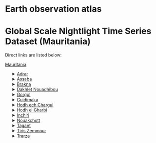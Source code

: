 # Earth observation atlas
 # Global Scale Nightlight Time Series Dataset (Mauritania)
Direct links are listed below:

<a href="https://eoatlas-nightlight.s3.amazonaws.com/eoatlas-monthly-nightlight-00123.csv">Mauritania</a>
<ul>
<details>
<summary><a href="https://eoatlas-nightlight.s3.amazonaws.com/eoatlas-monthly-nightlight-02126.csv">Adrar</a></summary>
<ul>
<ol>
<li><a href="https://eoatlas-nightlight.s3.amazonaws.com/eoatlas-monthly-nightlight-33279.csv">Aoujeft</a></li><li><a href="https://eoatlas-nightlight.s3.amazonaws.com/eoatlas-monthly-nightlight-33281.csv">Atar</a></li><li><a href="https://eoatlas-nightlight.s3.amazonaws.com/eoatlas-monthly-nightlight-33291.csv">Chinguitti</a></li><li><a href="https://eoatlas-nightlight.s3.amazonaws.com/eoatlas-monthly-nightlight-33316.csv">Ouadane</a></li></ul>
</ol>
</details>
<details>
<summary><a href="https://eoatlas-nightlight.s3.amazonaws.com/eoatlas-monthly-nightlight-02127.csv">Assaba</a></summary>
<ul>
<ol>
<li><a href="https://eoatlas-nightlight.s3.amazonaws.com/eoatlas-monthly-nightlight-33283.csv">Barkeol</a></li><li><a href="https://eoatlas-nightlight.s3.amazonaws.com/eoatlas-monthly-nightlight-33288.csv">Boumdeid</a></li><li><a href="https://eoatlas-nightlight.s3.amazonaws.com/eoatlas-monthly-nightlight-33299.csv">Guerrou</a></li><li><a href="https://eoatlas-nightlight.s3.amazonaws.com/eoatlas-monthly-nightlight-33301.csv">Kankossa</a></li><li><a href="https://eoatlas-nightlight.s3.amazonaws.com/eoatlas-monthly-nightlight-33303.csv">Kiffa</a></li></ul>
</ol>
</details>
<details>
<summary><a href="https://eoatlas-nightlight.s3.amazonaws.com/eoatlas-monthly-nightlight-02128.csv">Brakna</a></summary>
<ul>
<ol>
<li><a href="https://eoatlas-nightlight.s3.amazonaws.com/eoatlas-monthly-nightlight-33277.csv">Aleg</a></li><li><a href="https://eoatlas-nightlight.s3.amazonaws.com/eoatlas-monthly-nightlight-33282.csv">Bababe</a></li><li><a href="https://eoatlas-nightlight.s3.amazonaws.com/eoatlas-monthly-nightlight-33287.csv">Boghe</a></li><li><a href="https://eoatlas-nightlight.s3.amazonaws.com/eoatlas-monthly-nightlight-33306.csv">M'Bagne</a></li><li><a href="https://eoatlas-nightlight.s3.amazonaws.com/eoatlas-monthly-nightlight-33309.csv">Magta lahjar</a></li></ul>
</ol>
</details>
<details>
<summary><a href="https://eoatlas-nightlight.s3.amazonaws.com/eoatlas-monthly-nightlight-02129.csv">Dakhlet Nouadhibou</a></summary>
<ul>
<ol>
<li><a href="https://eoatlas-nightlight.s3.amazonaws.com/eoatlas-monthly-nightlight-33314.csv">Nouadhibou</a></li></ul>
</ol>
</details>
<details>
<summary><a href="https://eoatlas-nightlight.s3.amazonaws.com/eoatlas-monthly-nightlight-02130.csv">Gorgol</a></summary>
<ul>
<ol>
<li><a href="https://eoatlas-nightlight.s3.amazonaws.com/eoatlas-monthly-nightlight-33300.csv">Kaedi</a></li><li><a href="https://eoatlas-nightlight.s3.amazonaws.com/eoatlas-monthly-nightlight-33307.csv">M'bout</a></li><li><a href="https://eoatlas-nightlight.s3.amazonaws.com/eoatlas-monthly-nightlight-33308.csv">Maghama</a></li><li><a href="https://eoatlas-nightlight.s3.amazonaws.com/eoatlas-monthly-nightlight-33311.csv">Monguel</a></li></ul>
</ol>
</details>
<details>
<summary><a href="https://eoatlas-nightlight.s3.amazonaws.com/eoatlas-monthly-nightlight-02131.csv">Guidimaka</a></summary>
<ul>
<ol>
<li><a href="https://eoatlas-nightlight.s3.amazonaws.com/eoatlas-monthly-nightlight-33298.csv">Ghabou</a></li><li><a href="https://eoatlas-nightlight.s3.amazonaws.com/eoatlas-monthly-nightlight-33318.csv">Ould Yenge</a></li><li><a href="https://eoatlas-nightlight.s3.amazonaws.com/eoatlas-monthly-nightlight-33323.csv">Selibabi</a></li></ul>
</ol>
</details>
<details>
<summary><a href="https://eoatlas-nightlight.s3.amazonaws.com/eoatlas-monthly-nightlight-02132.csv">Hodh ech Chargui</a></summary>
<ul>
<ol>
<li><a href="https://eoatlas-nightlight.s3.amazonaws.com/eoatlas-monthly-nightlight-33278.csv">Amourj</a></li><li><a href="https://eoatlas-nightlight.s3.amazonaws.com/eoatlas-monthly-nightlight-33284.csv">Basseknou</a></li><li><a href="https://eoatlas-nightlight.s3.amazonaws.com/eoatlas-monthly-nightlight-33293.csv">Djigueni</a></li><li><a href="https://eoatlas-nightlight.s3.amazonaws.com/eoatlas-monthly-nightlight-33312.csv">Moughataa d'Enneama</a></li><li><a href="https://eoatlas-nightlight.s3.amazonaws.com/eoatlas-monthly-nightlight-33313.csv">N'beiket Lehouach</a></li><li><a href="https://eoatlas-nightlight.s3.amazonaws.com/eoatlas-monthly-nightlight-33317.csv">Oualata</a></li><li><a href="https://eoatlas-nightlight.s3.amazonaws.com/eoatlas-monthly-nightlight-33329.csv">Timbedgha</a></li></ul>
</ol>
</details>
<details>
<summary><a href="https://eoatlas-nightlight.s3.amazonaws.com/eoatlas-monthly-nightlight-02133.csv">Hodh el Gharbi</a></summary>
<ul>
<ol>
<li><a href="https://eoatlas-nightlight.s3.amazonaws.com/eoatlas-monthly-nightlight-33294.csv">Eayoune El Atrous</a></li><li><a href="https://eoatlas-nightlight.s3.amazonaws.com/eoatlas-monthly-nightlight-33304.csv">Koubenni</a></li><li><a href="https://eoatlas-nightlight.s3.amazonaws.com/eoatlas-monthly-nightlight-33324.csv">Tamchekett</a></li><li><a href="https://eoatlas-nightlight.s3.amazonaws.com/eoatlas-monthly-nightlight-33330.csv">Tintane</a></li></ul>
</ol>
</details>
<details>
<summary><a href="https://eoatlas-nightlight.s3.amazonaws.com/eoatlas-monthly-nightlight-02134.csv">Inchiri</a></summary>
<ul>
<ol>
<li><a href="https://eoatlas-nightlight.s3.amazonaws.com/eoatlas-monthly-nightlight-33276.csv">Akjoujt</a></li><li><a href="https://eoatlas-nightlight.s3.amazonaws.com/eoatlas-monthly-nightlight-33285.csv">Benichab</a></li><li><a href="https://eoatlas-nightlight.s3.amazonaws.com/eoatlas-monthly-nightlight-33290.csv">Chami</a></li></ul>
</ol>
</details>
<details>
<summary><a href="https://eoatlas-nightlight.s3.amazonaws.com/eoatlas-monthly-nightlight-02135.csv">Nouakchott</a></summary>
<ul>
<ol>
<li><a href="https://eoatlas-nightlight.s3.amazonaws.com/eoatlas-monthly-nightlight-33280.csv">Arafat</a></li><li><a href="https://eoatlas-nightlight.s3.amazonaws.com/eoatlas-monthly-nightlight-33292.csv">Dar Naim</a></li><li><a href="https://eoatlas-nightlight.s3.amazonaws.com/eoatlas-monthly-nightlight-33296.csv">El Mina</a></li><li><a href="https://eoatlas-nightlight.s3.amazonaws.com/eoatlas-monthly-nightlight-33305.csv">Ksar</a></li><li><a href="https://eoatlas-nightlight.s3.amazonaws.com/eoatlas-monthly-nightlight-33320.csv">Riyadh</a></li><li><a href="https://eoatlas-nightlight.s3.amazonaws.com/eoatlas-monthly-nightlight-33322.csv">Sebkha</a></li><li><a href="https://eoatlas-nightlight.s3.amazonaws.com/eoatlas-monthly-nightlight-33325.csv">Tevragh Zein</a></li><li><a href="https://eoatlas-nightlight.s3.amazonaws.com/eoatlas-monthly-nightlight-33326.csv">Teyarett</a></li><li><a href="https://eoatlas-nightlight.s3.amazonaws.com/eoatlas-monthly-nightlight-33331.csv">Toujounine</a></li></ul>
</ol>
</details>
<details>
<summary><a href="https://eoatlas-nightlight.s3.amazonaws.com/eoatlas-monthly-nightlight-02136.csv">Tagant</a></summary>
<ul>
<ol>
<li><a href="https://eoatlas-nightlight.s3.amazonaws.com/eoatlas-monthly-nightlight-33295.csv">El Mejrya</a></li><li><a href="https://eoatlas-nightlight.s3.amazonaws.com/eoatlas-monthly-nightlight-33327.csv">Tichitt</a></li><li><a href="https://eoatlas-nightlight.s3.amazonaws.com/eoatlas-monthly-nightlight-33328.csv">Tijigja</a></li></ul>
</ol>
</details>
<details>
<summary><a href="https://eoatlas-nightlight.s3.amazonaws.com/eoatlas-monthly-nightlight-02137.csv">Tiris Zemmour</a></summary>
<ul>
<ol>
<li><a href="https://eoatlas-nightlight.s3.amazonaws.com/eoatlas-monthly-nightlight-33286.csv">Bir Moghrein</a></li><li><a href="https://eoatlas-nightlight.s3.amazonaws.com/eoatlas-monthly-nightlight-33297.csv">F'Derick</a></li><li><a href="https://eoatlas-nightlight.s3.amazonaws.com/eoatlas-monthly-nightlight-33332.csv">Zoueratt</a></li></ul>
</ol>
</details>
<details>
<summary><a href="https://eoatlas-nightlight.s3.amazonaws.com/eoatlas-monthly-nightlight-02138.csv">Trarza</a></summary>
<ul>
<ol>
<li><a href="https://eoatlas-nightlight.s3.amazonaws.com/eoatlas-monthly-nightlight-33289.csv">Boutilimitt</a></li><li><a href="https://eoatlas-nightlight.s3.amazonaws.com/eoatlas-monthly-nightlight-33302.csv">Keur Macene</a></li><li><a href="https://eoatlas-nightlight.s3.amazonaws.com/eoatlas-monthly-nightlight-33310.csv">Mederdra</a></li><li><a href="https://eoatlas-nightlight.s3.amazonaws.com/eoatlas-monthly-nightlight-33315.csv">Ouad Naga</a></li><li><a href="https://eoatlas-nightlight.s3.amazonaws.com/eoatlas-monthly-nightlight-33319.csv">R'Kiz</a></li><li><a href="https://eoatlas-nightlight.s3.amazonaws.com/eoatlas-monthly-nightlight-33321.csv">Rosso</a></li></ul>
</ol>
</details>
